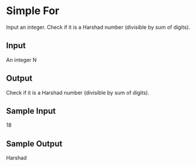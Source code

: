 # Simple For

Input an integer. Check if it is a Harshad number (divisible by sum of digits).


## Input
An integer N

## Output
Check if it is a Harshad number (divisible by sum of digits).

## Sample Input
18

## Sample Output
Harshad
